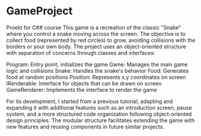 # GameProject
Proekt for C## course
This game is a recreation of the classic "Snake" where you control a snake moving across the screen. The objective is to collect food (represented by red circles) to grow, avoiding collisions with the borders or your own body.
The project uses an object-oriented structure with separation of concerns through classes and interfaces:

Program: Entry point, initializes the game
Game: Manages the main game logic and collisions
Snake: Handles the snake's behavior
Food: Generates food at random positions
Position: Represents x,y coordinates on screen
IRenderable: Interface for objects that can be drawn on screen
GameRenderer: Implements the interface to render the game

For its development, I started from a previous tutorial, adapting and expanding it with additional features such as an introduction screen, pause system, and a more structured code organization following object-oriented design principles.
The modular structure facilitates extending the game with new features and reusing components in future similar projects.
